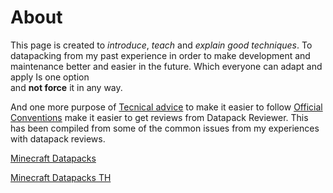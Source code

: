 # About

This page is created to *introduce*, *teach* and *explain good techniques*. To datapacking from my past experience in order to make development and maintenance better and easier in the future. Which everyone can adapt and apply Is one option  
and **not force** it in any way.

And one more purpose of [Tecnical advice](./technical/index.md) to make it easier to follow [Official Conventions](https://mc-datapacks.github.io/th/) make it easier to get reviews from Datapack Reviewer. This has been compiled from some of the common issues from my experiences with datapack reviews.

[Minecraft Datapacks](https://discord.gg/SnJQcfq)

[Minecraft Datapacks TH](https://discord.gg/KgbVpmz)